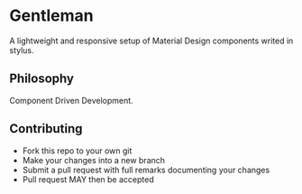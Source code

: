 # Gentleman
A lightweight and responsive setup of Material Design components writed in stylus.

## Philosophy
Component Driven Development.

## Contributing
- Fork this repo to your own git
- Make your changes into a new branch
- Submit a pull request with full remarks documenting your changes
- Pull request MAY then be accepted
